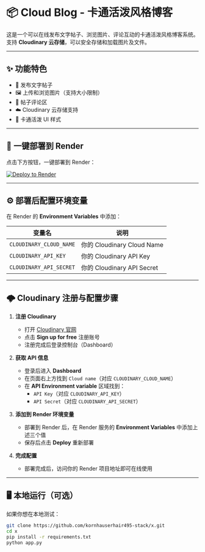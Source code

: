 # 📦 Cloud Blog - 卡通活泼风格博客

这是一个可以在线发布文字帖子、浏览图片、评论互动的卡通活泼风格博客系统。  
支持 **Cloudinary 云存储**，可以安全存储和加载图片及文件。  

---

## ✨ 功能特色
- 📝 发布文字帖子
- 🖼️ 上传和浏览图片（支持大小限制）
- 💬 帖子评论区
- ☁️ Cloudinary 云存储支持
- 🎨 卡通活泼 UI 样式

---

## 🚀 一键部署到 Render

点击下方按钮，一键部署到 Render：

[![Deploy to Render](https://render.com/images/deploy-to-render-button.svg)](https://render.com/deploy?repo=https://github.com/kornhauserhair495-stack/x)

---

## ⚙️ 部署后配置环境变量

在 Render 的 **Environment Variables** 中添加：

| 变量名 | 说明 |
|--------|------|
| `CLOUDINARY_CLOUD_NAME` | 你的 Cloudinary Cloud Name |
| `CLOUDINARY_API_KEY` | 你的 Cloudinary API Key |
| `CLOUDINARY_API_SECRET` | 你的 Cloudinary API Secret |

---

## 🌩️ Cloudinary 注册与配置步骤

1. **注册 Cloudinary**
   - 打开 [Cloudinary 官网](https://cloudinary.com/)
   - 点击 **Sign up for free** 注册账号
   - 注册完成后登录控制台（Dashboard）

2. **获取 API 信息**
   - 登录后进入 **Dashboard**
   - 在页面右上方找到 `Cloud name`（对应 `CLOUDINARY_CLOUD_NAME`）
   - 在 **API Environment variable** 区域找到：
     - `API Key`（对应 `CLOUDINARY_API_KEY`）
     - `API Secret`（对应 `CLOUDINARY_API_SECRET`）

3. **添加到 Render 环境变量**
   - 部署到 Render 后，在 Render 服务的 **Environment Variables** 中添加上述三个值
   - 保存后点击 **Deploy** 重新部署

4. **完成配置**
   - 部署完成后，访问你的 Render 项目地址即可在线使用

---

## 🖥️ 本地运行（可选）
如果你想在本地测试：

```bash
git clone https://github.com/kornhauserhair495-stack/x.git
cd x
pip install -r requirements.txt
python app.py
